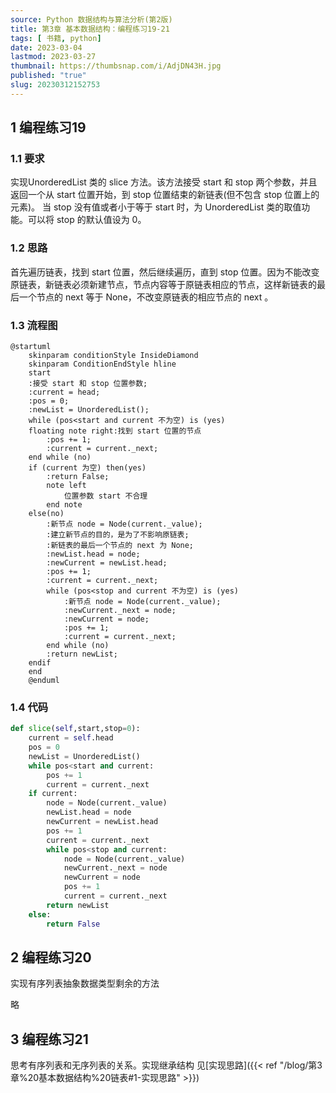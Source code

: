 ```yaml
---
source: Python 数据结构与算法分析(第2版)
title: 第3章 基本数据结构：编程练习19-21
tags: [ 书籍, python]
date: 2023-03-04
lastmod: 2023-03-27 
thumbnail: https://thumbsnap.com/i/AdjDN43H.jpg
published: "true"
slug: 20230312152753
---
```



## 1 编程练习19
### 1.1 要求
实现UnorderedList 类的 slice 方法。该方法接受 start 和 stop 两个参数，并且返回一个从 start 位置开始，到 stop 位置结束的新链表(但不包含 stop 位置上的元素)。
当 stop 没有值或者小于等于 start 时，为 UnorderedList 类的取值功能。可以将 stop 的默认值设为 0。
### 1.2 思路
首先遍历链表，找到 start 位置，然后继续遍历，直到 stop 位置。因为不能改变原链表，新链表必须新建节点，节点内容等于原链表相应的节点，这样新链表的最后一个节点的 next 等于 None，不改变原链表的相应节点的 next 。
### 1.3 流程图
```plantuml
@startuml   
    skinparam conditionStyle InsideDiamond
    skinparam ConditionEndStyle hline
    start
    :接受 start 和 stop 位置参数;
    :current = head;
    :pos = 0;
    :newList = UnorderedList();
    while (pos<start and current 不为空) is (yes)
    floating note right:找到 start 位置的节点
        :pos += 1;
        :current = current._next;
    end while (no)
    if (current 为空) then(yes)
        :return False;   
        note left
            位置参数 start 不合理
        end note 
    else(no)
        :新节点 node = Node(current._value);
        :建立新节点的目的，是为了不影响原链表;
        :新链表的最后一个节点的 next 为 None;    
        :newList.head = node;
        :newCurrent = newList.head;
        :pos += 1;
        :current = current._next;
        while (pos<stop and current 不为空) is (yes)        
            :新节点 node = Node(current._value);
            :newCurrent._next = node;
            :newCurrent = node;
            :pos += 1;
            :current = current._next;
        end while (no)
        :return newList;
    endif
    end
    @enduml
```

### 1.4 代码
```python
def slice(self,start,stop=0):
	current = self.head
	pos = 0
	newList = UnorderedList()
	while pos<start and current:
		pos += 1
		current = current._next
	if current:
		node = Node(current._value)
		newList.head = node
		newCurrent = newList.head
		pos += 1
		current = current._next
		while pos<stop and current:
			node = Node(current._value)
			newCurrent._next = node
			newCurrent = node
			pos += 1
			current = current._next
		return newList
	else:
		return False
```

## 2 编程练习20
实现有序列表抽象数据类型剩余的方法

略

## 3 编程练习21

思考有序列表和无序列表的关系。实现继承结构
见[实现思路]({{< ref "/blog/第3章%20基本数据结构%20链表#1-实现思路" >}})
